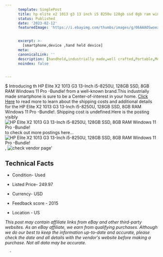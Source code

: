 ```yaml
---
      template: SinglePost
      title: hp elite x2 1013 g3 13 inch i5 8250u 128gb ssd 8gb ram windows 11 pro bundle 
      status: Published
      date: '2023-02-12'
      featuredImage: 'https://i.ebayimg.com/thumbs/images/g/06AAAOSwoexi4qh7/s-l225.jpg'
       

      excerpt: >-
        [smartphone,device ,hand held device]
      meta:
      canonicalLink: ''
      description: [handheld,industrially made,well crafted,Portable,Mobile,Compact,Convenient,Lightweight,Maneuverable,Man-portable,Miniature,Carriable,Hand-held,Light,Holdable,Transportable,Mobile device,Pocket-sized,On-the-go,Wireless,Cordless,Compact size,Convenient size, smartphone,device ,hand held device]
      noindex: false
      

---
```

$
      Introducing th HP Elite X2 1013 G3 13-Inch i5-8250U, 128GB SSD, 8GB RAM Windows 11 Pro -Bundle! from a well-known brand.This industrially made smartphone is sure to be a Center-of-interest in your home. [Click Here](https://www.ebay.com/itm/225105081634?hash=item34694ef522%3Ag%3A06AAAOSwoexi4qh7&amdata=enc%3AAQAHAAAA4PUF0bIjjK70JdBjnhPXHk2cerKS9nsajEU12USZT7MB82fASCCpTx0L9uWiSDVmsvIT1%2FGHjg3UFFLUJMeqXdCY9vF19WVKIqj0rXCFbGS9nRELuGbmemngNsxEmsFhS2kh2gIBHsY4IOWRhgQ%2FBB0qUtVqIJNFSFuNhs51oPeJ4lcZlW%2BzafzPrFgsUyMqZK%2BNozL0U0BCLU0MNQ7hnMsa8gh1f8POyU9%2FZAyE8uz1hNC8N8NLPVknxeown0ER4BylgDAVwhc2ond85Ei4CjpAxgZNZ5maiKrnNCtAVQgr&mkevt=1&mkcid=1&mkrid=711-53200-19255-0&campid=%253CePNCampaignId%253E&customid=%253CreferenceId%253E&toolid=10049) to read more to learn about the shipping costs and additional details for the HP Elite X2 1013 G3 13-Inch i5-8250U, 128GB SSD, 8GB RAM Windows 11 Pro -Bundle!. Shipping cost is undefined.Here is the posting visibly ![HP Elite X2 1013 G3 13-Inch i5-8250U, 128GB SSD, 8GB RAM Windows 11 Pro -Bundle!](https://i.ebayimg.com/thumbs/images/g/06AAAOSwoexi4qh7/s-l225.jpg) to check out more postings here... ![HP Elite X2 1013 G3 13-Inch i5-8250U, 128GB SSD, 8GB RAM Windows 11 Pro -Bundle!](https://i.ebayimg.com/images/g/06AAAOSwoexi4qh7/s-l1600.jpg), ![check vendor page](https://origin-galleryplus.ebayimg.com/ws/web/225105081634_2_0_1/225x225.jpg,https://origin-galleryplus.ebayimg.com/ws/web/225105081634_3_0_1/225x225.jpg,https://origin-galleryplus.ebayimg.com/ws/web/225105081634_4_0_1/225x225.jpg,https://origin-galleryplus.ebayimg.com/ws/web/225105081634_5_0_1/225x225.jpg,https://origin-galleryplus.ebayimg.com/ws/web/225105081634_6_0_1/225x225.jpg,https://origin-galleryplus.ebayimg.com/ws/web/225105081634_7_0_1/225x225.jpg)'

      

 ## Technical Facts 



     
      

 - Condition- Used 


      

 - Listed Price- 249.97 


      

 - Currency- USD 


      

 - Feedback score - 2015 


      

 - Location - US 


      
      

 *_This post may contain affiliate links from eBay and other third-party websites. As an eBay affiliate, we earn from qualifying purchases. Although we do our best to keep the information up-to-date and accurate, please check the date and all details with the vendor's website before making a purchase. Not all data may be accurate._*




      -
